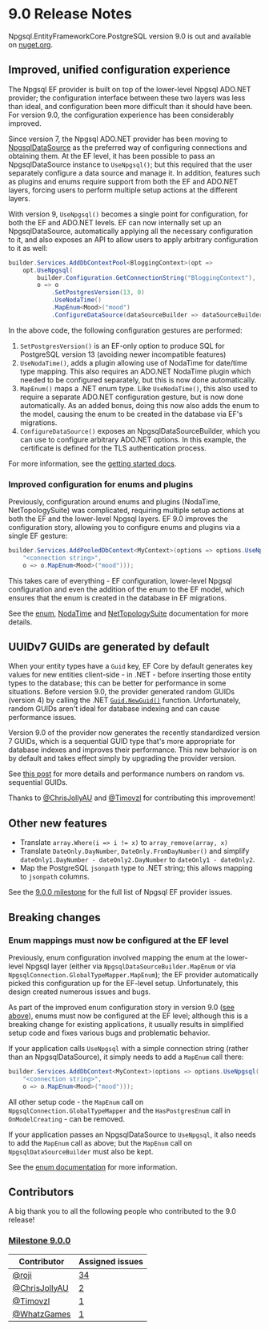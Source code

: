 # 9.0 Release Notes

Npgsql.EntityFrameworkCore.PostgreSQL version 9.0 is out and available on [nuget.org](https://www.nuget.org/packages/Npgsql.EntityFrameworkCore.PostgreSQL).

## Improved, unified configuration experience

The Npgsql EF provider is built on top of the lower-level Npgsql ADO.NET provider; the configuration interface between these two layers was less than ideal, and configuration been more difficult than it should have been. For version 9.0, the configuration experience has been considerably improved.

Since version 7, the Npgsql ADO.NET provider has been moving to [NpgsqlDataSource](../../Npgsql/basic-usage.md#data-source) as the preferred way of configuring connections and obtaining them. At the EF level, it has been possible to pass an NpgsqlDataSource instance to `UseNpgsql()`; but this required that the user separately configure a data source and manage it. In addition, features such as plugins and enums require support from both the EF and ADO.NET layers, forcing users to perform multiple setup actions at the different layers.

With version 9, `UseNpgsql()` becomes a single point for configuration, for both the EF and ADO.NET levels. EF can now internally set up an NpgsqlDataSource, automatically applying all the necessary configuration to it, and also exposes an API to allow users to apply arbitrary configuration to it as well:

```csharp
builder.Services.AddDbContextPool<BloggingContext>(opt =>
    opt.UseNpgsql(
        builder.Configuration.GetConnectionString("BloggingContext"),
        o => o
            .SetPostgresVersion(13, 0)
            .UseNodaTime()
            .MapEnum<Mood>("mood")
            .ConfigureDataSource(dataSourceBuilder => dataSourceBuilder.UseClientCertificate(certificate))));
```

In the above code, the following configuration gestures are performed:

1. `SetPostgresVersion()` is an EF-only option to produce SQL for PostgreSQL version 13 (avoiding newer incompatible features)
2. `UseNodaTime()`, adds a plugin allowing use of NodaTime for date/time type mapping. This also requires an ADO.NET NodaTime plugin which needed to be configured separately, but this is now done automatically.
3. `MapEnum()` maps a .NET enum type. Like `UseNodaTime()`, this also used to require a separate ADO.NET configuration gesture, but is now done automatically. As an added bonus, doing this now also adds the enum to the model, causing the enum to be created in the database via EF's migrations.
4. `ConfigureDataSource()` exposes an NpgsqlDataSourceBuilder, which you can use to configure arbitrary ADO.NET options. In this example, the certificate is defined for the TLS authentication process.

For more information, see the [getting started docs](../index.md).

### Improved configuration for enums and plugins

Previously, configuration around enums and plugins (NodaTime, NetTopologySuite) was complicated, requiring multiple setup actions at both the EF and the lower-level Npgsql layers. EF 9.0 improves the configuration story, allowing you to configure enums and plugins via a single EF gesture:

```csharp
builder.Services.AddPooledDbContext<MyContext>(options => options.UseNpgsql(
    "<connection string>",
    o => o.MapEnum<Mood>("mood")));
```

This takes care of everything - EF configuration, lower-level Npgsql configuration and even the addition of the enum to the EF model, which ensures that the enum is created in the database in EF migrations.

See the [enum](../mapping/enum.md), [NodaTime](../mapping/nodatime.md) and [NetTopologySuite](../mapping/nts.md) documentation for more details.

## UUIDv7 GUIDs are generated by default

When your entity types have a `Guid` key, EF Core by default generates key values for new entities client-side - in .NET - before inserting those entity types to the database; this can be better for performance in some situations. Before version 9.0, the provider generated random GUIDs (version 4) by calling the .NET [`Guid.NewGuid()`](https://learn.microsoft.com/en-us/dotnet/api/system.guid.newguid?view=net-8.0#system-guid-newguid) function. Unfortunately, random GUIDs aren't ideal for database indexing and can cause performance issues.

Version 9.0 of the provider now generates the recently standardized version 7 GUIDs, which is a sequential GUID type that's more appropriate for database indexes and improves their performance. This new behavior is on by default and takes effect simply by upgrading the provider version.

See [this post](https://www.cybertec-postgresql.com/en/unexpected-downsides-of-uuid-keys-in-postgresql) for more details and performance numbers on random vs. sequential GUIDs.

Thanks to [@ChrisJollyAU](https://github.com/ChrisJollyAU) and [@Timovzl](https://github.com/Timovzl) for contributing this improvement!

## Other new features

* Translate `array.Where(i => i != x)` to `array_remove(array, x)`
* Translate `DateOnly.DayNumber`, `DateOnly.FromDayNumber()` and simplify `dateOnly1.DayNumber - dateOnly2.DayNumber` to `dateOnly1 - dateOnly2`.
* Map the PostgreSQL `jsonpath` type to .NET string; this allows mapping to `jsonpath` columns.

See the [9.0.0 milestone](https://github.com/npgsql/efcore.pg/milestone/61?closed=1) for the full list of Npgsql EF provider issues.

## Breaking changes

### Enum mappings must now be configured at the EF level

Previously, enum configuration involved mapping the enum at the lower-level Npgsql layer (either via `NpgsqlDataSourceBuilder.MapEnum` or via `NpgsqlConnection.GlobalTypeMapper.MapEnum`); the EF provider automatically picked this configuration up for the EF-level setup. Unfortunately, this design created numerous issues and bugs.

As part of the improved enum configuration story in version 9.0 ([see above](#improved-configuration-for-enums-and-plugins)), enums must now be configured at the EF level; although this is a breaking change for existing applications, it usually results in simplified setup code and fixes various bugs and problematic behavior.

If your application calls `UseNpgsql` with a simple connection string (rather than an NpgsqlDataSource), it simply needs to add a `MapEnum` call there:

```csharp
builder.Services.AddDbContext<MyContext>(options => options.UseNpgsql(
    "<connection string>",
    o => o.MapEnum<Mood>("mood")));
```

All other setup code - the `MapEnum` call on `NpgsqlConnection.GlobalTypeMapper` and the `HasPostgresEnum` call in `OnModelCreating` - can be removed.

If your application passes an NpgsqlDataSource to `UseNpgsql`, it also needs to add the `MapEnum` call as above; but the `MapEnum` call on `NpgsqlDataSourceBuilder` must also be kept.

See the [enum documentation](../mapping/enum.md) for more information.

## Contributors

A big thank you to all the following people who contributed to the 9.0 release!

### [Milestone 9.0.0](https://github.com/npgsql/efcore.pg/milestone/61?closed=1)

Contributor                                      | Assigned issues
------------------------------------------------ | ------------------------------------------------------------------------------------------------------------------
[@roji](https://github.com/roji)                 | [34](https://github.com/Npgsql/efcore.pg/issues?q=is%3Aissue+milestone%3A9.0.0+is%3Aclosed+assignee%3Aroji)
[@ChrisJollyAU](https://github.com/ChrisJollyAU) | [2](https://github.com/Npgsql/efcore.pg/issues?q=is%3Aissue+milestone%3A9.0.0+is%3Aclosed+assignee%3AChrisJollyAU)
[@Timovzl](https://github.com/Timovzl)           | [1](https://github.com/Npgsql/efcore.pg/issues?q=is%3Aissue+milestone%3A9.0.0+is%3Aclosed+assignee%3ATimovzl)
[@WhatzGames](https://github.com/WhatzGames)     | [1](https://github.com/Npgsql/efcore.pg/issues?q=is%3Aissue+milestone%3A9.0.0+is%3Aclosed+assignee%3AWhatzGames)
